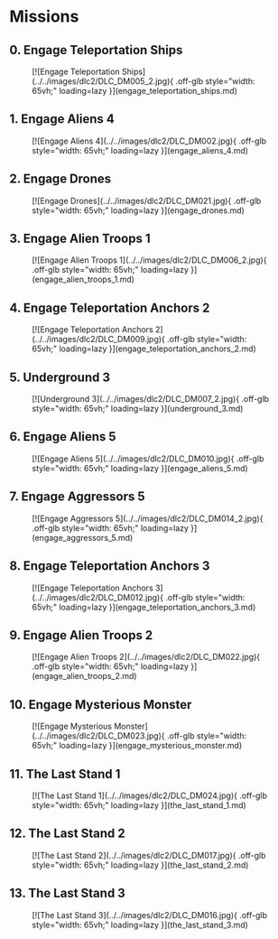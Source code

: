 # Missions

## 0. Engage Teleportation Ships

<figure markdown>
  [![Engage Teleportation Ships](../../images/dlc2/DLC_DM005_2.jpg){ .off-glb style="width: 65vh;" loading=lazy }](engage_teleportation_ships.md)
</figure>

## 1. Engage Aliens 4

<figure markdown>
  [![Engage Aliens 4](../../images/dlc2/DLC_DM002.jpg){ .off-glb style="width: 65vh;" loading=lazy }](engage_aliens_4.md)
</figure>

## 2. Engage Drones

<figure markdown>
  [![Engage Drones](../../images/dlc2/DLC_DM021.jpg){ .off-glb style="width: 65vh;" loading=lazy }](engage_drones.md)
</figure>

## 3. Engage Alien Troops 1

<figure markdown>
  [![Engage Alien Troops 1](../../images/dlc2/DLC_DM006_2.jpg){ .off-glb style="width: 65vh;" loading=lazy }](engage_alien_troops_1.md)
</figure>

## 4. Engage Teleportation Anchors 2

<figure markdown>
  [![Engage Teleportation Anchors 2](../../images/dlc2/DLC_DM009.jpg){ .off-glb style="width: 65vh;" loading=lazy }](engage_teleportation_anchors_2.md)
</figure>

## 5. Underground 3

<figure markdown>
  [![Underground 3](../../images/dlc2/DLC_DM007_2.jpg){ .off-glb style="width: 65vh;" loading=lazy }](underground_3.md)
</figure>

## 6. Engage Aliens 5

<figure markdown>
  [![Engage Aliens 5](../../images/dlc2/DLC_DM010.jpg){ .off-glb style="width: 65vh;" loading=lazy }](engage_aliens_5.md)
</figure>

## 7. Engage Aggressors 5

<figure markdown>
  [![Engage Aggressors 5](../../images/dlc2/DLC_DM014_2.jpg){ .off-glb style="width: 65vh;" loading=lazy }](engage_aggressors_5.md)
</figure>

## 8. Engage Teleportation Anchors 3

<figure markdown>
  [![Engage Teleportation Anchors 3](../../images/dlc2/DLC_DM012.jpg){ .off-glb style="width: 65vh;" loading=lazy }](engage_teleportation_anchors_3.md)
</figure>

## 9. Engage Alien Troops 2

<figure markdown>
  [![Engage Alien Troops 2](../../images/dlc2/DLC_DM022.jpg){ .off-glb style="width: 65vh;" loading=lazy }](engage_alien_troops_2.md)
</figure>

## 10. Engage Mysterious Monster

<figure markdown>
  [![Engage Mysterious Monster](../../images/dlc2/DLC_DM023.jpg){ .off-glb style="width: 65vh;" loading=lazy }](engage_mysterious_monster.md)
</figure>

## 11. The Last Stand 1

<figure markdown>
  [![The Last Stand 1](../../images/dlc2/DLC_DM024.jpg){ .off-glb style="width: 65vh;" loading=lazy }](the_last_stand_1.md)
</figure>

## 12. The Last Stand 2

<figure markdown>
  [![The Last Stand 2](../../images/dlc2/DLC_DM017.jpg){ .off-glb style="width: 65vh;" loading=lazy }](the_last_stand_2.md)
</figure>

## 13. The Last Stand 3

<figure markdown>
  [![The Last Stand 3](../../images/dlc2/DLC_DM016.jpg){ .off-glb style="width: 65vh;" loading=lazy }](the_last_stand_3.md)
</figure>

